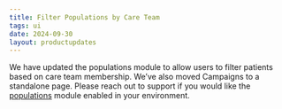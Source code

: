 ```yaml
---
title: Filter Populations by Care Team 
tags: ui
date: 2024-09-30
layout: productupdates
---
```


We have updated the populations module to allow users to filter patients based on care team membership. We’ve also moved Campaigns to a standalone page. Please reach out to support if you would like the [populations](https://canvas-medical.zendesk.com/hc/en-us/articles/4405414136595-Population-Module) module enabled in your environment.